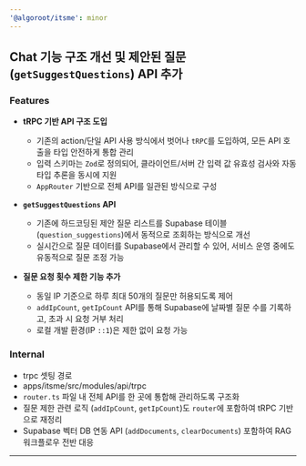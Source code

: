 ```yaml
---
'@algoroot/itsme': minor
---
```


## Chat 기능 구조 개선 및 제안된 질문(`getSuggestQuestions`) API 추가

### Features

- **tRPC 기반 API 구조 도입**

  - 기존의 action/단일 API 사용 방식에서 벗어나 `tRPC`를 도입하여, 모든 API 호출을 타입 안전하게 통합 관리
  - 입력 스키마는 `Zod`로 정의되어, 클라이언트/서버 간 입력 값 유효성 검사와 자동 타입 추론을 동시에 지원
  - `AppRouter` 기반으로 전체 API를 일관된 방식으로 구성

- **`getSuggestQuestions` API**

  - 기존에 하드코딩된 제안 질문 리스트를 Supabase 테이블(`question_suggestions`)에서 동적으로 조회하는 방식으로 개선
  - 실시간으로 질문 데이터를 Supabase에서 관리할 수 있어, 서비스 운영 중에도 유동적으로 질문 조정 가능

- **질문 요청 횟수 제한 기능 추가**
  - 동일 IP 기준으로 하루 최대 50개의 질문만 허용되도록 제어
  - `addIpCount`, `getIpCount` API를 통해 Supabase에 날짜별 질문 수를 기록하고, 초과 시 요청 거부 처리
  - 로컬 개발 환경(IP `::1`)은 제한 없이 요청 가능

### Internal

- trpc 셋팅 경로
- apps/itsme/src/modules/api/trpc
- `router.ts` 파일 내 전체 API를 한 곳에 통합해 관리하도록 구조화
- 질문 제한 관련 로직 (`addIpCount`, `getIpCount`)도 `router`에 포함하여 tRPC 기반으로 재정리
- Supabase 벡터 DB 연동 API (`addDocuments`, `clearDocuments`) 포함하여 RAG 워크플로우 전반 대응

---
